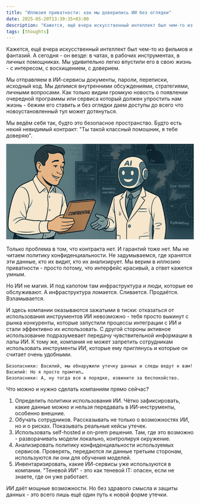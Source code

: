 ```yaml
---
title: "Иллюзия приватности: как мы доверились ИИ без оглядки"
date: 2025-05-20T13:39:35+03:00
description: "Кажется, ещё вчера искусственный интеллект был чем-то из фильмов и фантазий. А сегодня - он везде: в чатах, в рабочих инструментах, в личных помощниках. Мы удивительно легко впустили его в свою жизнь - с интересом, с восхищением, с доверием."
tags: [thoughts]
---
```


Кажется, ещё вчера искусственный интеллект был чем-то из фильмов и фантазий. А сегодня - он везде: в чатах, в рабочих инструментах, в личных помощниках. Мы удивительно легко впустили его в свою жизнь - с интересом, с восхищением, с доверием.

Мы отправляем в ИИ-сервисы документы, пароли, переписки, исходный код. Мы делимся внутренними обсуждениями, стратегиями, личными вопросами. Как только видим громкую новость о появлении очередной программы или сервиса который должен упростить нам жизнь - бежим его ставить и без оглядки даем доступы до всего что новоустановленный тул может дотянуться. 

Мы ведём себя так, будто это безопасное пространство. Будто есть некий невидимый контракт: "Ты такой классный помошник, я тебе доверяю".

![alt text](images/image.png)

Только проблема в том, что контракта нет. И гарантий тоже нет. Мы не читаем политику конфиденциальности. Не задумываемся, где хранятся эти данные, кто их видит, кто их анализирует. Мы верим в иллюзию приватности - просто потому, что интерфейс красивый, а ответ кажется умным.

Но ИИ не магия. И под капотом там инфраструктура и люди, которые ее обслуживают. А инфраструктура ломается. Сливается. Продаётся. Взламывается.

И здесь компании оказываются зажатыми в тиски: отказаться от использования инструментов ИИ невозможно - тебя просто выкинут с рынка конкуренты, которые запустили процессы интеграции с ИИ и стали эффективно их использовать. С другой стороны активное использование подразумевает передачу чувствительной информации в лапы ИИ. К тому же, компания не может запретить сотрудникам использовать инструменты ИИ, которые ему приглянусь и которые он считает очень удобными. 

```
Безопасники: Василий, мы обнаружили утечку данных и следы ведут к вам!
Василий: Но я просто промтил…
Безопасники: А, ну тогда все в порядке, извините за беспокойство.
```

Что можно и нужно сделать компаниям прямо сейчас?

1. Определить политики использования ИИ. Чётко зафиксировать, какие данные можно и нельзя передавать в ИИ-инструменты, особенно внешние.
2. Обучать сотрудников. Рассказывать не только о возможностях ИИ, но и о рисках. Показывать реальные кейсы утечек.
3. Использовать self-hosted и on-prem решения. Там, где это возможно - разворачивать модели локально, контролируя окружение.
4. Анализировать политику конфиденциальности используемых сервисов. Проверять, передаются ли данные третьим сторонам, используются ли они для обучения моделей.
5. Инвентаризировать, какие ИИ-сервисы уже используются в компании. "Теневой ИИ" - это как теневой IT: опасен, если не знаете, где он уже работает.

ИИ даёт мощные возможности. Но без здравого смысла и защиты данных - это всего лишь ещё один путь к новой форме утечки.
